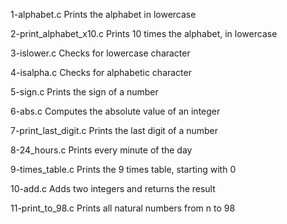 1-alphabet.c	Prints the alphabet in lowercase

2-print_alphabet_x10.c	Prints 10 times the alphabet, in lowercase

3-islower.c	Checks for lowercase character

4-isalpha.c	Checks for alphabetic character

5-sign.c	Prints the sign of a number

6-abs.c	Computes the absolute value of an integer

7-print_last_digit.c	Prints the last digit of a number

8-24_hours.c	Prints every minute of the day

9-times_table.c	Prints the 9 times table, starting with 0

10-add.c	Adds two integers and returns the result

11-print_to_98.c	Prints all natural numbers from n to 98
